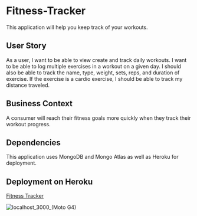 # Fitness-Tracker
This application will help you keep track of your workouts.

## User Story

 As a user, I want to be able to view create and track daily workouts. I want to be able to log multiple exercises in a workout on a given day. I should also be able to track the name, type, weight, sets, reps, and duration of exercise. If the exercise is a cardio exercise, I should be able to track my distance traveled.

## Business Context

A consumer will reach their fitness goals more quickly when they track their workout progress.

## Dependencies

This application uses MongoDB and Mongo Atlas as well as Heroku for deployment. 

## Deployment on Heroku

[Fitness Tracker](https://pacific-peak-57462.herokuapp.com/)

![localhost_3000_(Moto G4)](![dash1](https://user-images.githubusercontent.com/81999910/132996077-fd948f29-dcc9-4d65-9d78-27d410221bdc.png)
)

